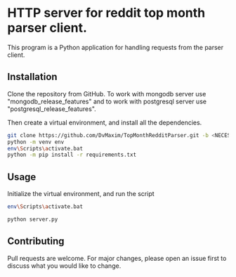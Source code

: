 # HTTP server for reddit top month parser client.

This program is a Python application for handling requests from the parser client.

## Installation

Clone the repository from GitHub. To work with mongodb server use "mongodb_release_features" and to work with
postgresql server use "postgresql_release_features".

Then create a virtual environment, and install all the dependencies.

```bash
git clone https://github.com/DvMaxim/TopMonthRedditParser.git -b <NECESSARY_BRANCH_NAME>
python -m venv env
env\Scripts\activate.bat
python -m pip install -r requirements.txt
```

## Usage

Initialize the virtual environment, and run the script

```bash
env\Scripts\activate.bat

python server.py
```

## Contributing

Pull requests are welcome. For major changes, please open an issue first to discuss what you would like to change.



